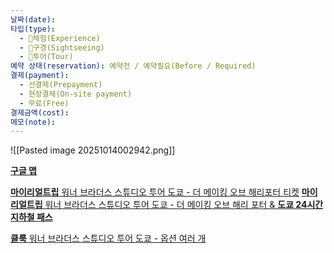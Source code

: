 ```yaml
---
날짜(date):
타입(type):
  - 🎠체험(Experience)
  - 👀구경(Sightseeing)
  - 🤠투어(Tour)
예약 상태(reservation): 예약전 / 예약필요(Before / Required)
결제(payment):
  - 선결제(Prepayment)
  - 현장결제(On-site payment)
  - 무료(Free)
결제금액(cost):
메모(note):
---
```

![[Pasted image 20251014002942.png]]


[**구글 맵**](https://www.google.com/maps/place/%EC%9B%8C%EB%84%88+%EB%B8%8C%EB%9D%BC%EB%8D%94%EC%8A%A4+%EC%8A%A4%ED%8A%9C%EB%94%94%EC%98%A4+%ED%88%AC%EC%96%B4+%EB%8F%84%EC%BF%84+-+%EB%A9%94%EC%9D%B4%ED%82%B9+%EC%98%A4%EB%B8%8C+%ED%95%B4%EB%A6%AC+%ED%8F%AC%ED%84%B0/@35.7458416,139.6414619,15.25z/data=!4m6!3m5!1s0x6018edf292d73867:0x85ceba2d7e05669b!8m2!3d35.745183!4d139.6460909!16s%2Fg%2F11ssklb5dl?entry=ttu&g_ep=EgoyMDI1MTAwOC4wIKXMDSoASAFQAw%3D%3D)

[**마이리얼트립** 워너 브라더스 스튜디오 투어 도쿄 - 더 메이킹 오브 해리포터 티켓](https://www.myrealtrip.com/offers/159819)
[**마이리얼트립** 워너 브라더스 스튜디오 투어 도쿄 - 더 메이킹 오브 해리 포터 & **도쿄 24시간 지하철 패스**](https://www.myrealtrip.com/offers/146940)

[**클룩** 워너 브라더스 스튜디오 투어 도쿄 - 옵션 여러 개](https://www.klook.com/ko/activity/84374-warner-bros-studio-tour-tokyo-making-harry-potter/?utm_campaign=kr_sem_nb_activity-12-28-japan-tokyo_ao_ko-kr_aid_landing_84374_sem&utm_source=naver&utm_medium=cpc&utm_content=84374&utm_term=%ED%95%B4%EB%A6%AC%ED%8F%AC%ED%84%B0%EC%8A%A4%ED%8A%9C%EB%94%94%EC%98%A4%EB%8F%84%EC%BF%84&n_media=27758&n_query=%ED%95%B4%EB%A6%AC%ED%8F%AC%ED%84%B0%EC%8A%A4%ED%8A%9C%EB%94%94%EC%98%A4%EB%8F%84%EC%BF%84&n_rank=2&n_ad_group=grp-a001-01-000000046061212&n_ad=nad-a001-01-000000377599535&n_keyword_id=nkw-a001-01-000006634882286&n_keyword=%ED%95%B4%EB%A6%AC%ED%8F%AC%ED%84%B0%EC%8A%A4%ED%8A%9C%EB%94%94%EC%98%A4%EB%8F%84%EC%BF%84&n_campaign_type=1&n_ad_group_type=1&n_match=1&NaPm=ct%3Dmgpaib01%7Cci%3DER8e401ab5-a849-11f0-abf7-563c773c5f55%7Ctr%3Dsa%7Chk%3D421a296aa7ddc84db65728ee47d231214a5d84ab%7Cnacn%3DPmvSBggVgeObB)

